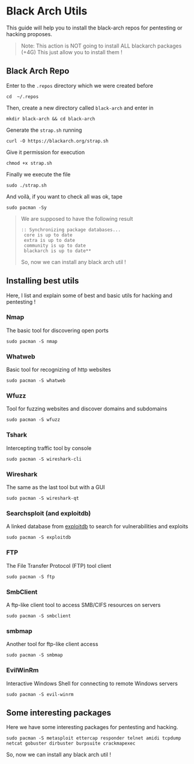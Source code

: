 # Black Arch Utils

This guide will help you to install the black-arch repos for pentesting or hacking proposes.

> Note: This action is NOT going to install ALL blackarch packages (+4G) This just allow you to install them !

## Black Arch Repo

Enter to the ```.repos``` directory which we were created before
```
cd  ~/.repos
```

Then, create a new directory called ```black-arch``` and enter in
```
mkdir black-arch && cd black-arch
```

Generate the ```strap.sh``` running
```
curl -O https://blackarch.org/strap.sh
```

Give it permission for execution
```
chmod +x strap.sh
```

Finally we execute the file
```
sudo ./strap.sh
```

And voilà, if you want to check all was ok, tape
```
sudo pacman -Sy
```
> We are supposed to have the following result
> ```
> :: Synchronizing package databases...
>  core is up to date
>  extra is up to date
>  community is up to date
>  blackarch is up to date**
> ````
> So, now we can install any black arch util !

## Installing best utils

Here, I list and explain some of best and basic utils for hacking and pentesting !

### Nmap
The basic tool for discovering open ports
```
sudo pacman -S nmap
```

### Whatweb
Basic tool for recognizing of http websites
```
sudo pacman -S whatweb
``` 

### Wfuzz
Tool for fuzzing websites and discover domains and subdomains
```
sudo pacman -S wfuzz
```

### Tshark
Intercepting traffic tool by console
```
sudo pacman -S wireshark-cli
```

### Wireshark
The same as the last tool but with a GUI
```
sudo pacman -S wireshark-qt
```

### Searchsploit (and exploitdb)
A linked database from [exploitdb](https://exploitdb.org) to search for vulnerabilities and exploits
```
sudo pacman -S exploitdb
```

### FTP
The File Transfer Protocol (FTP) tool client
```
sudo pacman -S ftp
```

### SmbClient
A ftp-like client tool to access SMB/CIFS resources on servers
```
sudo pacman -S smbclient
```

### smbmap
Another tool for ftp-like client access
```
sudo pacman -S smbmap
```

### EvilWinRm
Interactive Windows Shell for connecting to remote Windows servers
```
sudo pacman -S evil-winrm
```

## Some interesting packages
Here we have some interesting packages for pentesting and hacking.
```
sudo pacman -S metasploit ettercap responder telnet amidi tcpdump netcat gobuster dirbuster burpsuite crackmapexec
```

So, now we can install any black arch util !